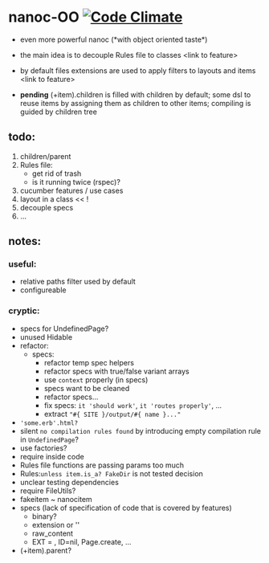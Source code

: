 # nanoc-OO [![Code Climate](https://codeclimate.com/badge.png)](https://codeclimate.com/github/sowcow/nanoc-oo)

* even more powerful nanoc (\*with object oriented taste\*)

* the main idea is to decouple Rules file to classes \<link to feature>

* by default files extensions are used to apply filters to layouts and items \<link to feature>

* **pending** (+item).children is filled with children by default; some dsl to reuse items by assigning them as children to other items; compiling is guided by children tree

## todo:

1. children/parent
1. Rules file:
    * get rid of trash
    * is it running twice (rspec)?
1. cucumber features / use cases
1. layout in a class << !
1. decouple specs
1. ...

## notes:
 
### useful:

 * relative paths filter used by default
 * configureable

### cryptic:

 * specs for UndefinedPage?
 * unused Hidable
 * refactor:
   * specs:
     * refactor temp spec helpers
     * refactor specs with true/false variant arrays
     * use `context` properly (in specs)
     * specs want to be cleaned
     * refactor specs...
     * fix specs: `it 'should work'`, `it 'routes properly'`, ...
     * extract `"#{ SITE }/output/#{ name }..."`
 * `'some.erb'.html?` 
 * silent `no compilation rules found` by introducing empty compilation rule in `UndefinedPage`?
 * use factories?  
 * require inside code
 * Rules file functions are passing params too much
 * Rules:`unless item.is_a? FakeDir` is not tested decision
 * unclear testing dependencies
 * require FileUtils?
 * fakeitem ~ nanocitem
 * specs (lack of specification of code that is covered by features)
   * binary?
   * extension or ''
   * raw_content
   * EXT = , ID=nil, Page.create, ...
 * (+item).parent?